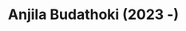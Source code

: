---
layout: page
title: Anjila Budathoki (2023 -)
description: Machine Learning, Recommendation Systems, Safety and Privacy. 
img: assets/img/anjila.jpeg
importance: 2
category: Doctoral
---